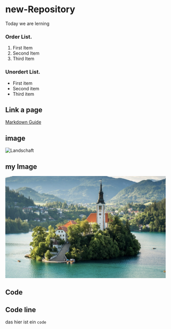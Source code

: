 # new-Repository

Today we are lerning 


### Order List.
1. First Item
2. Second Item
3. Third Item

### Unordert List.
- First item
- Second item
- Third item

## Link a page
[Markdown Guide](https://www.markdownguide.org/cheat-sheet/)

## image
![Landschaft](https://www.americanexpress.com/de-de/amexcited/media/webp/de-de/amexcited/media/cache/article_intro_hero/cms/2022/07/landschaft-slowenien-titelbild.webp?625852)

## my Image
![Landschaft](./Landschaft.png)

## Code

## Code line
das hier ist ein `code`

